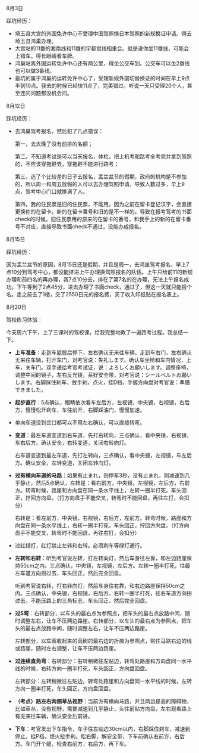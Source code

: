 8月3日

踩坑经历：

- 埼玉县大宫的外国免许中心不受理中国驾照换日本驾照的新规换证申请。得去埼玉县鸿巢办理。
- 大宫站的11番的湘南线和11番的宇都宫线相重合。就是说你坐11番线，可能会上错车。得长眼睛看车牌。
- 鸿巢站离外国运转免许中心还有两公里，得坐公交车到。公交车可以坐2番线也可以做3番线。
- 最坑的属于鸿巢的运转免许中心了，受理新规外国切替换证的时间在早上9点半到10点。我去的时候已经快11点了，完美错过。听说一天只受理20个人，甚至连问问题都没机会问。 

8月12日

踩坑经历：

- 去鸿巢驾考报名，然后犯了几点错误：

  第一，去太晚了没有前排的名额；

  第二，不知道考试是可以当天报名，体检，把上机考和路考全考完并拿到驾照的，不应该穿拖鞋去，穿拖鞋不能进行路考；

  第三，选了个比较差的日子去报名，盂兰盆节的假期，政府的机构是不参加的，所以周一和周五放假的人可以去办理驾照申请，导致人数过多，早上9点，驾考中心门口就排满了人。

  第四，我的住民票是旧的住民票，不能用。因为之前在留卡登记汉字，会直接更换你的在留卡。新的在留卡番号和旧的是不一样的。导致在报考驾考的书面check的时候，旧住民票用的原来的在留卡的番号，和我手上的新的在留卡番号不对应，直接导致书面check不通过，没能办成报名。

8月15日

踩坑经历：

因为盂兰盆节的原因，8月15日还是假期，并且是周一，去鸿巢驾考报名，早上7点10分到驾考中心，都没能挤进上午办理换驾照报名的队伍。上午只给前11的新规办理和前四名的再办理，我7点10分去，排在了第7名的在办理，无法上午报名成功。下午等到了2点45分，进去办理了书面check，通过了，但这一天就只能报个名。走之前去了1楼，交了2550日元的报名费，买了收入印纸贴在报名表上。

8月20日

驾校练习体验：

今天周六下午，上了三课时的驾校课，给我完整地教了一遍路考过程。我总结一下。

- **上车准备**：走到车屁股后停下，左右确认无来往车辆，走到车右门，左右确认无来往车辆，打开车门，对考官说：失礼します。确认车坐椅和车内情况，上车，关车门。双手递给考官考试证，说：よろしくお願いします。调整座椅，调整中间的镜子，左右反光镜，系好安全带，对考官说：シールベルトお願いします。右脚踩住刹车，放手刹，点火，挂D档，手握方向盘对考官说：準備できました。

- **起步直行**：5点确认，眼睛依次看车左后方，左视镜，中央镜，右视镜，右后方，慢慢松开刹车，车往前开，右脚踩油门，慢慢加速。

- 单向车道没到岔口都可以不用左右确认，可以直接转弯。

- **变道**：最左车道变道到右车道，先打右转向，三点确认，看中央镜，右视镜，车右后方。确认安全，右转变道，关闭右转向灯。

  右车道变道到最左车道，先打左转向，三点确认，看中央镜，左视镜，车左后方。确认安全，左转变道，关闭左转向灯。

- **过有横向车道的马路**：如果有止まれ，则停车3秒，没有止まれ，则减速到几乎静止，然后5点确认，左转是：看右前方，中央镜，左视镜，左后方，右前方。转弯时候，路崖和方向盘在同一条水平线上，左转一圈半打死。车头回正，拧回方向盘。（打方向盘手不能交叉，转弯时不能回盘，再往左打，会扣分）

  右转是：看左前方，中央镜，右视镜，右后方，左前方。转弯时候，路崖和方向盘在同一条水平线上，右转一圈半打死。车头回正，拧回方向盘。（打方向盘手不能交叉，转弯时不能回盘，再往右打，会扣分）

- 过红绿灯，红灯禁止左转和右转。必须刹车等绿灯通行。

- **左转和右转**：听到考官说左转，打左转向灯，然后车身往左靠，和左边路崖保持50cm之内。三点确认，中央镜，左视镜，左后方。左转一圈半打死，往最左车道方向拐过去，车头回正，然后完全回盘。

  听到考官说右转，打右转向灯，然后车身往右靠，和右边路崖保持50cm之内。三点确认，中央镜，右视镜，右后方。右转一圈半打死，往右车道方向拐过去，不能压路上的三角标志，车头回正，然后完全回盘。

- **过S弯**：右转部分，以车头的最右点为参照点，把车头的最右点放路中间，随时调整左右，让车不压两边路崖。右转部分，以车头的最右点为参照点，把车头的最右点放路中间，随时调整左右，让车不压两边路崖。

  左转部分，以车窗收起来的雨刷的最右边的折痕为参照点，贴住马路右边的线或路崖，随时左右调整，让车不压两边路崖。

- **过连续直角弯**：右转部分：右转稍微往左贴边，转弯处路崖和方向盘同一水平线的时候，右转方向一圈半打死，车头回正，方向盘回盘。
  
  左转部分：左转稍微往左贴边，转弯处路崖和方向盘同一水平线的时候，左转方向一圈半打死，车头回正，方向盘回盘。
  
- **（考点）路左右两侧草丛视野**：当前方有横向马路，并且两边是高的障碍物，比如草丛，没有视野，需要减速到几乎静止，头往前贴方向盘，左右观看路上有无来往车辆，确认安全后前进。
  
- **下车**：考官发出下车指令，车子往左贴边30cm以内，右脚踩住刹车，减速到停止。挂P档，熄火拉手刹。松右脚，解安全带，下车前确认右前方，右后方。车门开个缝，检查右前方，右后方，再下车。
  
  



